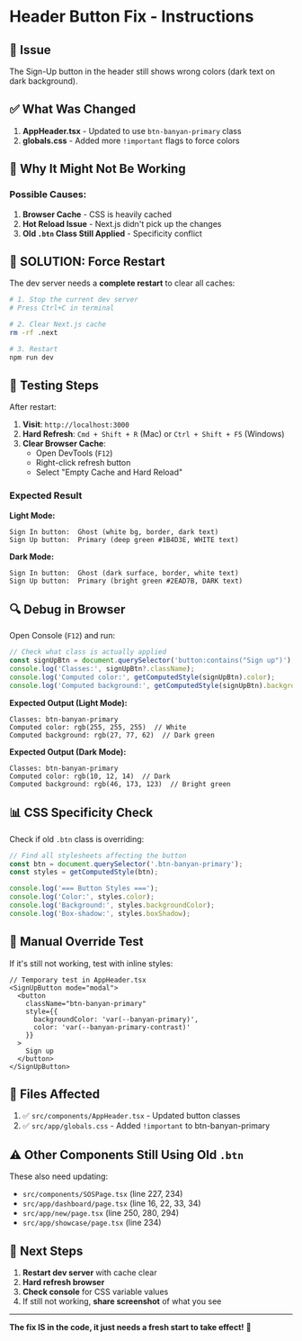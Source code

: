# Header Button Fix - Instructions

## 🎯 Issue

The Sign-Up button in the header still shows wrong colors (dark text on dark background).

## ✅ What Was Changed

1. **AppHeader.tsx** - Updated to use `btn-banyan-primary` class
2. **globals.css** - Added more `!important` flags to force colors

## 🔧 Why It Might Not Be Working

### Possible Causes:

1. **Browser Cache** - CSS is heavily cached
2. **Hot Reload Issue** - Next.js didn't pick up the changes
3. **Old `.btn` Class Still Applied** - Specificity conflict

## 🚨 **SOLUTION: Force Restart**

The dev server needs a **complete restart** to clear all caches:

```bash
# 1. Stop the current dev server
# Press Ctrl+C in terminal

# 2. Clear Next.js cache
rm -rf .next

# 3. Restart
npm run dev
```

## 🧪 Testing Steps

After restart:

1. **Visit**: `http://localhost:3000`
2. **Hard Refresh**: `Cmd + Shift + R` (Mac) or `Ctrl + Shift + F5` (Windows)
3. **Clear Browser Cache**:
   - Open DevTools (`F12`)
   - Right-click refresh button
   - Select "Empty Cache and Hard Reload"

### Expected Result

**Light Mode:**
```
Sign In button:  Ghost (white bg, border, dark text)
Sign Up button:  Primary (deep green #1B4D3E, WHITE text)
```

**Dark Mode:**
```
Sign In button:  Ghost (dark surface, border, white text)
Sign Up button:  Primary (bright green #2EAD7B, DARK text)
```

## 🔍 Debug in Browser

Open Console (`F12`) and run:

```javascript
// Check what class is actually applied
const signUpBtn = document.querySelector('button:contains("Sign up")');
console.log('Classes:', signUpBtn?.className);
console.log('Computed color:', getComputedStyle(signUpBtn).color);
console.log('Computed background:', getComputedStyle(signUpBtn).backgroundColor);
```

**Expected Output (Light Mode):**
```
Classes: btn-banyan-primary
Computed color: rgb(255, 255, 255)  // White
Computed background: rgb(27, 77, 62)  // Dark green
```

**Expected Output (Dark Mode):**
```
Classes: btn-banyan-primary
Computed color: rgb(10, 12, 14)  // Dark
Computed background: rgb(46, 173, 123)  // Bright green
```

## 📊 CSS Specificity Check

Check if old `.btn` class is overriding:

```javascript
// Find all stylesheets affecting the button
const btn = document.querySelector('.btn-banyan-primary');
const styles = getComputedStyle(btn);

console.log('=== Button Styles ===');
console.log('Color:', styles.color);
console.log('Background:', styles.backgroundColor);
console.log('Box-shadow:', styles.boxShadow);
```

## 🔧 Manual Override Test

If it's still not working, test with inline styles:

```tsx
// Temporary test in AppHeader.tsx
<SignUpButton mode="modal">
  <button 
    className="btn-banyan-primary"
    style={{
      backgroundColor: 'var(--banyan-primary)',
      color: 'var(--banyan-primary-contrast)'
    }}
  >
    Sign up
  </button>
</SignUpButton>
```

## 📁 Files Affected

1. ✅ `src/components/AppHeader.tsx` - Updated button classes
2. ✅ `src/app/globals.css` - Added `!important` to btn-banyan-primary

## ⚠️ Other Components Still Using Old `.btn`

These also need updating:

- `src/components/SOSPage.tsx` (line 227, 234)
- `src/app/dashboard/page.tsx` (line 16, 22, 33, 34)
- `src/app/new/page.tsx` (line 250, 280, 294)
- `src/app/showcase/page.tsx` (line 234)

## 🎯 Next Steps

1. **Restart dev server** with cache clear
2. **Hard refresh browser**
3. **Check console** for CSS variable values
4. If still not working, **share screenshot** of what you see

---

**The fix IS in the code, it just needs a fresh start to take effect!** 🔄


